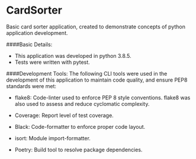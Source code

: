 # CardSorter

Basic card sorter application, created to demonstrate concepts of python application development.

####Basic Details:
- This application was developed in python 3.8.5.
- Tests were written with pytest.

####Development Tools:
The following CLI tools were used in the development of this 
application to maintain code quality, and ensure PEP8 standards were met:

- flake8: Code-linter used to enforce PEP 8 style conventions. 
flake8 was also used to assess and reduce cyclomatic complexity.

- Coverage: Report level of test coverage.

- Black: Code-formatter to enforce proper code layout.

- isort: Module import-formatter.

- Poetry: Build tool to resolve package dependencies.

